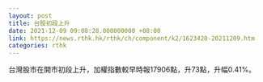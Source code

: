 ```yaml
---
layout: post
title: 台股初段上升
date: 2021-12-09 09:08:28.000000000 +08:00
link: https://news.rthk.hk/rthk/ch/component/k2/1623420-20211209.htm
categories: rthk
---
```


台灣股市在開市初段上升，加權指數較早時報17906點，升73點，升幅0.41%。
